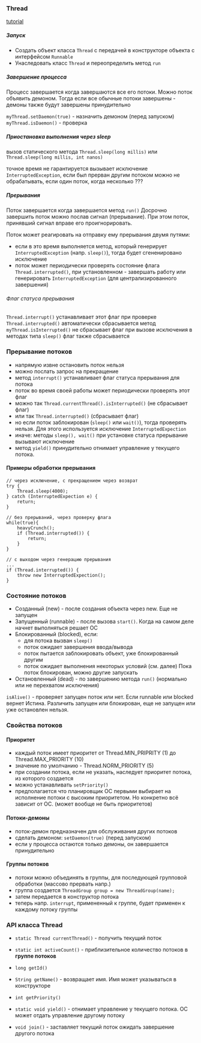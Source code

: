 ### Thread
[tutorial](https://docs.oracle.com/javase/tutorial/essential/concurrency/index.html)

##### Запуск
* Создать объект класса `Thread` с передачей в конструкторе объекта с интерфейсом `Runnable`
* Унаследовать класс `Thread` и переопределить метод `run`

##### Завершение процесса

Процесс завершается когда завершаются все его потоки. Можно поток объявить демоном. Тогда если все обычные потоки завершены - демоны также будут завершены принудительно

`myThread.setDaemon(true)` - назначить демоном (перед запуском)
`myThread.isDaemon()` - проверка


##### Приостановка выполнения через sleep

вызов статического метода `Thread.sleep(long millis)`
или `Thread.sleep(long millis, int nanos)` 

точное время не гарантируется
вызывает исключение `InterruptedException`, если был прерван другим потоком
можно не обрабатывать, если один поток, когда несколько ???

##### Прерывания

Поток завершается когда завершается метод `run()`
Досрочно завершить поток можно послав сигнал (прерывание). При этом поток, принявший сигнал вправе его проигнорировать.

Поток может реагировать на отправку ему прерывания двумя путями:
* если в это время выполняется метод, который генерирует `InterruptedException` (напр. `sleep()`), тогда будет сгененировано исключение
* поток может периодически проверять состояние флага `Thread.interrupted()`, при установленном - завершать работу или генерировать `InterruptedException` (для централизированного завершения)

###### Флаг статуса прерывания

`Thread.interrupt()` устанавливает этот флаг
при проверке `Thread.interrupted()` автоматически сбрасывается
метод `myThread.isInterrupted()` не сбрасывает флаг
при вызове исключения в методах типа `sleep()` флаг также сбрасывается


### Прерывание потоков

* напрямую извне остановить поток нельзя
* можно послать запрос на прекращение
* метод `interrupt()` устанавливает флаг статуса прерывания для потока
* поток во время своей работы может периодически проверять этот флаг
* можно так `Thread.currentThread().isInterrupted()` (не сбрасывает флаг)
* или так `Thread.interrupted()` (сбрасывает флаг)
* но если поток заблокирован (`sleep()` или `wait()`), тогда проверять нельзя. Для этого используется исключение `InterruptedExpection`
* иначе: методы `sleep(), wait()` при установке статуса прерывание вызывают исключение
* метод `yield()` принудительно отнимает управление у текущего потока. 

#### Примеры обработки прерывания

    // через исключение, с прекращением через возврат
    try {
        Thread.sleep(4000);
    } catch (InterruptedExpection e) {
        return;
    }

    // без прерываний, через проверку флага
    while(true){
        heavyCrunch();
        if (Thread.interrupted()) {
            return;
        }
    }

    // с выходом через генерацию прерывания
    ...
    if (Thread.interrupted()) {
        throw new InterruptedExpection();
    }


### Состояние потоков

* Созданный (new) - после создания объекта через new. Еще не запущен
* Запущенный (runnable) - после вызова `start()`. Когда на самом деле начнет выполняться решает ОС
* Блокированный (blocked), если:
    - для потока вызван `sleep()`
    - поток ожидает завершения ввода/вывода
    - поток пытается заблокировать объект, уже блокированный другим
    - поток ожидает выполнения некоторых условий (см. далее)
    Пока поток блокирован, можно другие запускать
* Остановленный (dead) - по завершению метода `run()` (нормально или не перехватом исключения)

`isAlive()` - проверяет запущен поток или нет. Если runnable или blocked вернет Истина. Различить запущен или блокирован, еще не запущен или уже остановлен нельзя.

### Свойства потоков

#### Приоритет

* каждый поток имеет приоритет от Thread.MIN_PRIPRITY (1) до Thread.MAX_PRIORITY (10)
* значение по умолчанию - Thread.NORM_PRIORITY (5)
* при создании потока, если не указать, наследует приоритет потока, из которого создается
* можно устанавливать `setPriority()`
* предполагается что планировщик ОС первыми выбирает на исполнение потоки с высоким приоритетом. Но конкретно всё зависит от ОС. (может вообще не быть приоритетов)

#### Потоки-демоны
* поток-демон предназначен для обслуживания других потоков
* сделать демоном: `setDaemon(true)` (перед запуском)
* если у процесса остаются только демоны, он завершается принудительно

#### Группы потоков
* потоки можно объединять в группы, для последующей групповой обработки (массово прервать напр.)
* группа создается `ThreadGroup group = new ThreadGroup(name);`
* затем передается в конструктор потока
* теперь напр. `interrupt`, примененный к группе, будет применен к каждому потоку группы

### API класса Thread

* `static Thread currentThread()` - получить текущий поток

* `static int activeCount()` - приблизительное количество потоков в **группе потоков**
* `long getId()`
* `String getName()` - возвращает имя. Имя может указываться в конструкторе
* `int getPriority()`

* `static void yield()` - отнимает управление у текущего потока. ОС может отдать управление другому потоку
* `void join()` - заставляет текущий поток ожидать завершение другого потока